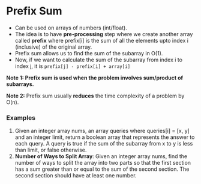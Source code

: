 # Prefix Sum

* Can be used on arrays of numbers (int/float).
* The idea is to have **pre-processing** step where we create another array called **prefix** where prefix[i]
is the sum of all the elements upto index i (inclusive) of the original array.
* Prefix sum allows us to find the sum of the subarray in O(1).
* Now, if we want to calculate the sum of the subarray from index i to index j, it is `prefix[j] - prefix[i] + array[i]`

**Note 1: Prefix sum is used when the problem involves sum/product of subarrays.**

**Note 2:** Prefix sum usually **reduces** the time complexity of a problem by O(n).

### Examples
1. Given an integer array nums, an array queries where queries[i] = [x, y] and an integer limit, return a boolean array
that represents the answer to each query. A query is true if the sum of the subarray from x to y is less than limit,
or false otherwise.
2. **Number of Ways to Split Array**: Given an integer array nums, find the number of ways to split the array into two
parts so that the first section has a sum greater than or equal to the sum of the second section. The second section should have at least one number.
